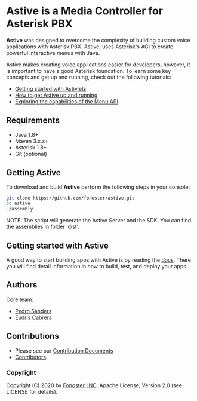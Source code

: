 # Astive is a Media Controller for Asterisk PBX

**Astive** was designed to overcome the complexity of building custom voice applications with Asterisk PBX. Astive, uses Asterisk's AGI to create powerful interactive menus with Java.

Astive makes creating voice applications easier for developers, however, it is important to have a good Asterisk foundation. To learn some key concepts and get up and running, check out the following tutorials:

* [Getting started with Astivlets](https://github.com/fonoster/astive/blob/master/docs/Tutorial:-Getting-Started-With-Astivlets.asciidoc)
* [How to get Astive up and running](https://github.com/fonoster/astive/blob/master/docs/Tutorial:-How-to-get-ATK-up-and-running.asciidoc)
* [Exploring the capabilities of the Menu API](https://github.com/fonoster/astive/blob/master/docs/Tutorial:-Exploring-the-capabilities-of-the-Menu-API.md)

## Requirements

* Java 1.8+
* Maven 3.x.x+
* Asterisk 1.8+
* Git (optional)

## Getting Astive

To download and build **Astive** perform the following steps in your console:

```bash
git clone https://github.com/fonoster/astive.git
cd astive
./assembly
```

NOTE: The script will generate the Astive Server and the SDK. You can find the assemblies in folder 'dist'.

## Getting started with Astive

A good way to start building apps with Astive is by reading the [docs](https://github.com/fonoster/astive/tree/master/docs). There you will find detail information in how to build, test, and deploy your apps.

## Authors

Core team:

* [Pedro Sanders](https://github.com/psanders)
* [Eudris Cabrera](https://github.com/ecabrerar)

## Contributions
* Please see our [Contribution Documents](https://raw.githubusercontent.com/fonoster/astive/master/CONTRIBUTORS) 
* [Contributors](https://github.com/fonoster/astive/contributors)

### Copyright

Copyright (C) 2020 by [Fonoster, INC](https://fonoster.com). Apache License, Version 2.0 (see LICENSE for details).
